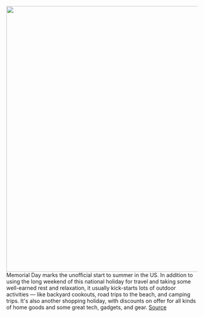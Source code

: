 <img src='https://cdn.vox-cdn.com/thumbor/s70d-dXvI6zGbrlPvyrHBO75XHg=/0x0:2040x1360/1200x800/filters:focal(857x517:1183x843)/cdn.vox-cdn.com/uploads/chorus_image/image/70902163/DSCF1244.0.jpg' width='700px' /><br/>
Memorial Day marks the unofficial start to summer in the US. In addition to using the long weekend of this national holiday for travel and taking some well-earned rest and relaxation, it usually kick-starts lots of outdoor activities — like backyard cookouts, road trips to the beach, and camping trips. It's also another shopping holiday, with discounts on offer for all kinds of home goods and some great tech, gadgets, and gear.
<a href='https://www.theverge.com/good-deals/23131413/best-memorial-day-sales-2022-tech-deals-gadgets-tvs-headphones-speakers-phones-outdoors'> Source <a/>